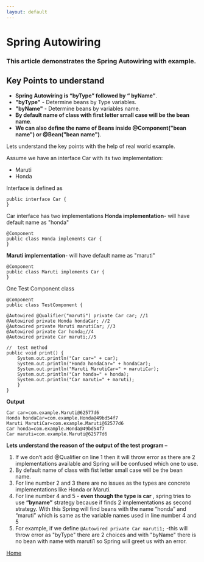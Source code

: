 ```yaml
---
layout: default
---
```


# Spring Autowiring

### This article demonstrates the Spring Autowiring with example.

## Key Points to understand
 - **Spring Autowiring is “byType” followed by “ byName”**.
 - **"byType"** - Determine beans by Type variables. 
 - **"byName"** - Determine beans by variables name. 
 - **By default name of class with first letter small case will be the bean name**.
 - **We can  also define the name of Beans inside @Component("bean name") or @Bean("bean name")**.

Lets understand the key points with the help of real world example.

Assume we have an interface Car with its two implementation:
- Maruti
- Honda

Interface is defined as 

    public interface Car {
    }

Car interface has two implementations 
**Honda implementation**-   will have default name as "honda"


    @Component
    public class Honda implements Car {
    }

**Maruti implementation**-   will have default name as "maruti"

    @Component
    public class Maruti implements Car {
    }

One Test Component class 

    @Component
    public class TestComponent {
    
    @Autowired @Qualifier("maruti") private Car car; //1
    @Autowired private Honda hondaCar; //2
    @Autowired private Maruti marutiCar; //3
    @Autowired private Car honda;//4
    @Autowired private Car maruti;//5
    
    //  test method
    public void print() {
        System.out.println("Car car=" + car);
        System.out.println("Honda hondaCar=" + hondaCar);
        System.out.println("Maruti MarutiCar=" + marutiCar);
        System.out.println("Car honda=" + honda);
        System.out.println("Car maruti=" + maruti);
        }
    }

**Output**

    Car car=com.example.Maruti@62577d6
    Honda hondaCar=com.example.Honda@49bd54f7
    Maruti MarutiCar=com.example.Maruti@62577d6
    Car honda=com.example.Honda@49bd54f7
    Car maruti=com.example.Maruti@62577d6

**Lets understand the reason of the output of the test program –**

 1. If we don’t add @Qualifier on line 1 then it will throw error as there are 2 implementations available and Spring will be confused which one to use.
 2. By default name of class with fist letter small case will be the bean name.
 3. For line number 2 and 3 there are no issues as the types are concrete implementations like Honda or Maruti.
 4. For line number 4 and 5 - **even though the type is car** , spring tries to use **“byname”** strategy because if finds 2 implementations as second strategy. With this Spring will find beans with the name “honda” and “maruti” which is same as the variable names used in line number 4 and  5
 5. For example, if we define `@Autowired private Car maruti1;`  -this will throw error as "byType" there are 2 choices and with "byName" there is no bean with name with maruti1 so Spring will greet us with an error.
    



[Home](../)


